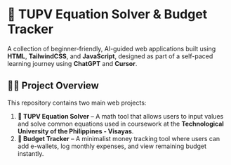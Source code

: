 # 🧮 TUPV Equation Solver & Budget Tracker

A collection of beginner-friendly, AI-guided web applications built using **HTML**, **TailwindCSS**, and **JavaScript**, designed as part of a self-paced learning journey using **ChatGPT** and **Cursor**.

## 🧑‍💻 Project Overview

This repository contains two main web projects:

1. **📘 TUPV Equation Solver** – A math tool that allows users to input values and solve common equations used in coursework at the **Technological University of the Philippines - Visayas**.
2. **💸 Budget Tracker** – A minimalist money tracking tool where users can add e-wallets, log monthly expenses, and view remaining budget instantly.
